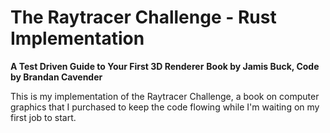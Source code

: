 # The Raytracer Challenge - Rust Implementation
**A Test Driven Guide to Your First 3D Renderer**
**Book by Jamis Buck, Code by Brandan Cavender**

This is my implementation of the Raytracer Challenge, a book on computer graphics that I purchased to keep the code flowing while I'm waiting on my first job to start. 